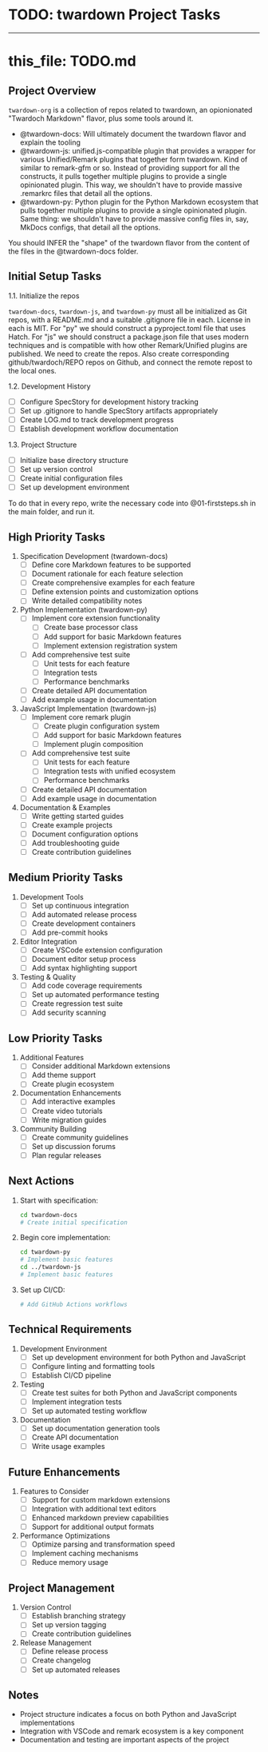 # TODO: twardown Project Tasks

---

# this_file: TODO.md

## Project Overview

`twardown-org` is a collection of repos related to twardown, an opionionated "Twardoch Markdown" flavor, plus some tools around it. 

- @twardown-docs: Will ultimately document the twardown flavor and explain the tooling
- @twardown-js: unified.js-compatible plugin that provides a wrapper for various Unified/Remark plugins that together form twardown. Kind of similar to remark-gfm or so. Instead of providing support for all the constructs, it pulls together multiple plugins to provide a single opinionated plugin. This way, we shouldn't have to provide massive .remarkrc files that detail all the options. 
- @twardown-py: Python plugin for the Python Markdown ecosystem that pulls together multiple plugins to provide a single opinionated plugin. Same thing: we shouldn't have to provide massive config files in, say, MkDocs configs, that detail all the options. 

You should INFER the "shape" of the twardown flavor from the content of the files in the @twardown-docs folder. 

## Initial Setup Tasks

1.1. Initialize the repos

`twardown-docs`, `twardown-js`, and `twardown-py` must all be initialized as Git repos, with a README.md and a suitable .gitignore file in each. License in each is MIT. For "py" we should construct a pyproject.toml file that uses Hatch. For "js" we should construct a package.json file that uses modern techniques and is compatible with how other Remark/Unified plugins are published. We need to create the repos. Also create corresponding github/twardoch/REPO repos on Github, and connect the remote repost to the local ones. 

1.2. Development History

   - [ ] Configure SpecStory for development history tracking
   - [ ] Set up .gitignore to handle SpecStory artifacts appropriately
   - [ ] Create LOG.md to track development progress
   - [ ] Establish development workflow documentation

1.3. Project Structure

   - [ ] Initialize base directory structure
   - [ ] Set up version control
   - [ ] Create initial configuration files
   - [ ] Set up development environment

To do that in every repo, write the necessary code into @01-firststeps.sh in the main folder, and run it. 

## High Priority Tasks

1. Specification Development (twardown-docs)
   - [ ] Define core Markdown features to be supported
   - [ ] Document rationale for each feature selection
   - [ ] Create comprehensive examples for each feature
   - [ ] Define extension points and customization options
   - [ ] Write detailed compatibility notes

2. Python Implementation (twardown-py)
   - [ ] Implement core extension functionality
     - [ ] Create base processor class
     - [ ] Add support for basic Markdown features
     - [ ] Implement extension registration system
   - [ ] Add comprehensive test suite
     - [ ] Unit tests for each feature
     - [ ] Integration tests
     - [ ] Performance benchmarks
   - [ ] Create detailed API documentation
   - [ ] Add example usage in documentation

3. JavaScript Implementation (twardown-js)
   - [ ] Implement core remark plugin
     - [ ] Create plugin configuration system
     - [ ] Add support for basic Markdown features
     - [ ] Implement plugin composition
   - [ ] Add comprehensive test suite
     - [ ] Unit tests for each feature
     - [ ] Integration tests with unified ecosystem
     - [ ] Performance benchmarks
   - [ ] Create detailed API documentation
   - [ ] Add example usage in documentation

4. Documentation & Examples
   - [ ] Write getting started guides
   - [ ] Create example projects
   - [ ] Document configuration options
   - [ ] Add troubleshooting guide
   - [ ] Create contribution guidelines

## Medium Priority Tasks

1. Development Tools
   - [ ] Set up continuous integration
   - [ ] Add automated release process
   - [ ] Create development containers
   - [ ] Add pre-commit hooks

2. Editor Integration
   - [ ] Create VSCode extension configuration
   - [ ] Document editor setup process
   - [ ] Add syntax highlighting support

3. Testing & Quality
   - [ ] Add code coverage requirements
   - [ ] Set up automated performance testing
   - [ ] Create regression test suite
   - [ ] Add security scanning

## Low Priority Tasks

1. Additional Features
   - [ ] Consider additional Markdown extensions
   - [ ] Add theme support
   - [ ] Create plugin ecosystem

2. Documentation Enhancements
   - [ ] Add interactive examples
   - [ ] Create video tutorials
   - [ ] Write migration guides

3. Community Building
   - [ ] Create community guidelines
   - [ ] Set up discussion forums
   - [ ] Plan regular releases

## Next Actions

1. Start with specification:
   ```bash
   cd twardown-docs
   # Create initial specification
   ```

2. Begin core implementation:
   ```bash
   cd twardown-py
   # Implement basic features
   cd ../twardown-js
   # Implement basic features
   ```

3. Set up CI/CD:
   ```bash
   # Add GitHub Actions workflows
   ```

## Technical Requirements

1. Development Environment
   - [ ] Set up development environment for both Python and JavaScript
   - [ ] Configure linting and formatting tools
   - [ ] Establish CI/CD pipeline

2. Testing
   - [ ] Create test suites for both Python and JavaScript components
   - [ ] Implement integration tests
   - [ ] Set up automated testing workflow

3. Documentation
   - [ ] Set up documentation generation tools
   - [ ] Create API documentation
   - [ ] Write usage examples

## Future Enhancements

1. Features to Consider
   - [ ] Support for custom markdown extensions
   - [ ] Integration with additional text editors
   - [ ] Enhanced markdown preview capabilities
   - [ ] Support for additional output formats

2. Performance Optimizations
   - [ ] Optimize parsing and transformation speed
   - [ ] Implement caching mechanisms
   - [ ] Reduce memory usage

## Project Management

1. Version Control
   - [ ] Establish branching strategy
   - [ ] Set up version tagging
   - [ ] Create contribution guidelines

2. Release Management
   - [ ] Define release process
   - [ ] Create changelog
   - [ ] Set up automated releases

## Notes

- Project structure indicates a focus on both Python and JavaScript implementations
- Integration with VSCode and remark ecosystem is a key component
- Documentation and testing are important aspects of the project 

